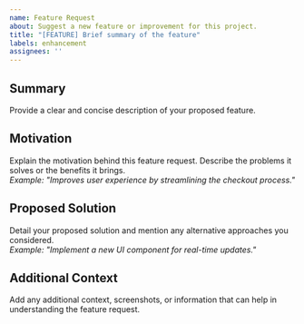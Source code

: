 ```yaml
---
name: Feature Request
about: Suggest a new feature or improvement for this project.
title: "[FEATURE] Brief summary of the feature"
labels: enhancement
assignees: ''
---
```


## Summary

Provide a clear and concise description of your proposed feature.

## Motivation

Explain the motivation behind this feature request. Describe the problems it solves or the benefits it brings.  
*Example: "Improves user experience by streamlining the checkout process."*

## Proposed Solution

Detail your proposed solution and mention any alternative approaches you considered.  
*Example: "Implement a new UI component for real-time updates."*

## Additional Context

Add any additional context, screenshots, or information that can help in understanding the feature request.
